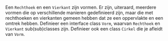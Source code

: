Een `Rechthoek` en een `Vierkant` zijn
vormen. Er zijn, uiteraard, meerdere vormen die op verschillende
manieren gedefinieerd zijn, maar die met rechthoeken en vierkanten
gemeen hebben dat ze een oppervlakte en een omtrek hebben. Definieer een
interface class `Vorm`, waarvan `Rechthoek` en `Vierkant`
sub(sub)classes zijn. Definieer ook een class `Cirkel` die je afleidt
van `Vorm`.
